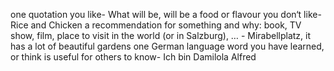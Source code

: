 one quotation you like- What will be, will be
a food or flavour you don‘t like- Rice and Chicken
a recommendation for something and why: book, TV show, film, place to visit in the world (or in Salzburg), … - Mirabellplatz, it has a lot of beautiful gardens
one German language word you have learned, or think is useful for others to know- Ich bin Damilola Alfred 
